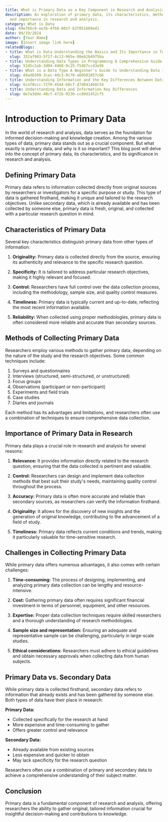 ```yaml
---
title: What is Primary Data as a Key Component in Research and Analysis
description: An exploration of primary data, its characteristics, methods of collection,
  and importance in research and analysis.
category: What is Data
slug: 69e766c9-ee3b-4f68-801f-62f051669ed1
date: 09/19/2024
author: [Your Name]
image: [Insert image link here]
relatedBlogs:
- title: What is Data Understanding the Basics and Its Importance in Today's World
  slug: 352af903-5f17-4c13-965e-00eb2b4975ba
- title: Understanding Data Types in Programming A Comprehensive Guide
  slug: 51d5c1ab-3d04-4468-9c25-f54b7cc43e56
- title: What is a Data Type A Beginner's Guide to Understanding Data in Programming
  slug: d4ad6399-3cec-4dc3-9c78-a60581057cb6
- title: Understanding Information and the Key Differences Between Data and Information
  slug: 6caf0ccc-72f0-4544-b8cf-d7d0414b0c54
- title: Understanding Data and Information Key Differences
  slug: 0e7a3dde-48cf-472b-9230-cc89d1452cf5
---
```


# Introduction to Primary Data

In the world of research and analysis, data serves as the foundation for informed decision-making and knowledge creation. Among the various types of data, primary data stands out as a crucial component. But what exactly is primary data, and why is it so important? This blog post will delve into the concept of primary data, its characteristics, and its significance in research and analysis.

## Defining Primary Data

Primary data refers to information collected directly from original sources by researchers or investigators for a specific purpose or study. This type of data is gathered firsthand, making it unique and tailored to the research objectives. Unlike secondary data, which is already available and has been collected by someone else, primary data is fresh, original, and collected with a particular research question in mind.

## Characteristics of Primary Data

Several key characteristics distinguish primary data from other types of information:

1. **Originality:** Primary data is collected directly from the source, ensuring its authenticity and relevance to the specific research question.

2. **Specificity:** It is tailored to address particular research objectives, making it highly relevant and focused.

3. **Control:** Researchers have full control over the data collection process, including the methodology, sample size, and quality control measures.

4. **Timeliness:** Primary data is typically current and up-to-date, reflecting the most recent information available.

5. **Reliability:** When collected using proper methodologies, primary data is often considered more reliable and accurate than secondary sources.

## Methods of Collecting Primary Data

Researchers employ various methods to gather primary data, depending on the nature of the study and the research objectives. Some common techniques include:

1. Surveys and questionnaires
2. Interviews (structured, semi-structured, or unstructured)
3. Focus groups
4. Observations (participant or non-participant)
5. Experiments and field trials
6. Case studies
7. Diaries and journals

Each method has its advantages and limitations, and researchers often use a combination of techniques to ensure comprehensive data collection.

## Importance of Primary Data in Research

Primary data plays a crucial role in research and analysis for several reasons:

1. **Relevance:** It provides information directly related to the research question, ensuring that the data collected is pertinent and valuable.

2. **Control:** Researchers can design and implement data collection methods that best suit their study's needs, maintaining quality control throughout the process.

3. **Accuracy:** Primary data is often more accurate and reliable than secondary sources, as researchers can verify the information firsthand.

4. **Originality:** It allows for the discovery of new insights and the generation of original knowledge, contributing to the advancement of a field of study.

5. **Timeliness:** Primary data reflects current conditions and trends, making it particularly valuable for time-sensitive research.

## Challenges in Collecting Primary Data

While primary data offers numerous advantages, it also comes with certain challenges:

1. **Time-consuming:** The process of designing, implementing, and analyzing primary data collection can be lengthy and resource-intensive.

2. **Cost:** Gathering primary data often requires significant financial investment in terms of personnel, equipment, and other resources.

3. **Expertise:** Proper data collection techniques require skilled researchers and a thorough understanding of research methodologies.

4. **Sample size and representation:** Ensuring an adequate and representative sample can be challenging, particularly in large-scale studies.

5. **Ethical considerations:** Researchers must adhere to ethical guidelines and obtain necessary approvals when collecting data from human subjects.

## Primary Data vs. Secondary Data

While primary data is collected firsthand, secondary data refers to information that already exists and has been gathered by someone else. Both types of data have their place in research:

**Primary Data:**
- Collected specifically for the research at hand
- More expensive and time-consuming to gather
- Offers greater control and relevance

**Secondary Data:**
- Already available from existing sources
- Less expensive and quicker to obtain
- May lack specificity for the research question

Researchers often use a combination of primary and secondary data to achieve a comprehensive understanding of their subject matter.

## Conclusion

Primary data is a fundamental component of research and analysis, offering researchers the ability to gather original, tailored information crucial for insightful decision-making and contributions to knowledge.